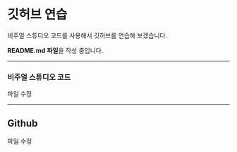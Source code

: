 # 깃허브 연습

비주얼 스튜디오 코드를 사용해서 깃허브를 연습해 보겠습니다.

**README.md 파일**을 작성 중입니다.

-----------------------------------

### 비주얼 스튜디오 코드

파일 수정

------------------------------------

## Github

파일 수정

